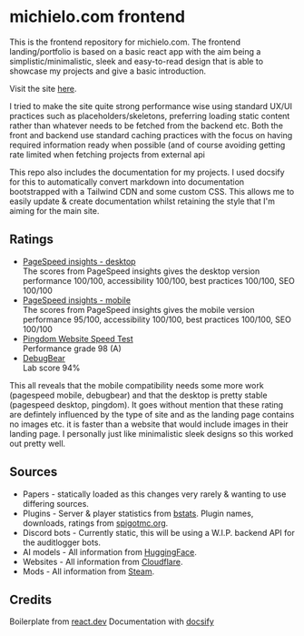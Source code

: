 # michielo.com frontend

This is the frontend repository for michielo.com. The frontend landing/portfolio is based on a basic react app with the aim being a simplistic/minimalistic, sleek and easy-to-read design that is able to showcase my projects and give a basic introduction.

Visit the site [here](https://michielo.com).

I tried to make the site quite strong performance wise using standard UX/UI practices such as placeholders/skeletons, preferring loading static content rather than whatever needs to be fetched from the backend etc.
Both the front and backend use standard caching practices with the focus on having required information ready when possible (and of course avoiding getting rate limited when fetching projects from external api


This repo also includes the documentation for my projects. I used docsify for this to automatically convert markdown into documentation bootstrapped with a Tailwind CDN and some custom CSS. This allows me to easily update & create documentation whilst retaining the style that I'm aiming for the main site.

## Ratings

- [PageSpeed insights - desktop](https://pagespeed.web.dev/analysis/https-www-michielo-com/iyh0j18yqy?form_factor=desktop) <br>
  The scores from PageSpeed insights gives the desktop version performance 100/100, accessibility 100/100, best practices 100/100, SEO 100/100
- [PageSpeed insights - mobile](https://pagespeed.web.dev/analysis/https-www-michielo-com/iyh0j18yqy?form_factor=mobile) <br>
  The scores from PageSpeed insights gives the mobile version performance 95/100, accessibility 100/100, best practices 100/100, SEO 100/100
- [Pingdom Website Speed Test](https://tools.pingdom.com/#65fd8ca49a000000) <br>
  Performance grade 98 (A)
- [DebugBear](https://www.debugbear.com/test/website-speed/J9kVO7Kc/overview#) <br>
  Lab score 94%

This all reveals that the mobile compatibility needs some more work (pagespeed mobile, debugbear) and that the desktop is pretty stable (pagespeed desktop, pingdom). It goes without mention that these rating are defintely influenced by the type of site and as the landing page contains no images etc. it is faster than a website that would include images in their landing page. I personally just like minimalistic sleek designs so this worked out pretty well.

## Sources
- Papers - statically loaded as this changes very rarely & wanting to use differing sources.
- Plugins - Server & player statistics from [bstats](https://bstats.org). Plugin names, downloads, ratings from [spigotmc.org](https://www.spigotmc.org).
- Discord bots - Currently static, this will be using a W.I.P. backend API for the auditlogger bots.
- AI models - All information from [HuggingFace](https://huggingface.co).
- Websites - All information from [Cloudflare](https://www.cloudflare.com).
- Mods - All information from [Steam](https://store.steampowered.com).

## Credits
Boilerplate from [react.dev](https://react.dev/community/acknowledgements)
Documentation with [docsify](https://docsify.js.org/#/)
